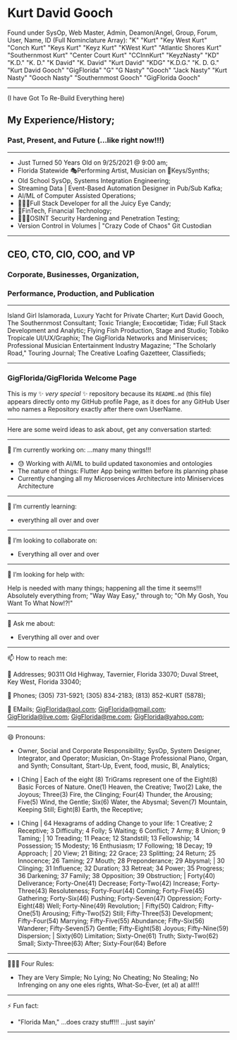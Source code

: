 # Kurt David Gooch
Found under SysOp, Web Master, Admin, Deamon/Angel, Group, Forum, User, Name, ID (Full Nominclature Array): "K" "Kurt" "Key West Kurt" "Conch Kurt" "Keys Kurt" "Keyz Kurt" "KWest Kurt" "Atlantic Shores Kurt" "Southernmost Kurt" "Center Court Kurt" "CCInnKurt" "KeyzNasty" "KD" "K.D." "K. D." "K David" "K. David" "Kurt David" "KDG" "K.D.G." "K. D. G." "Kurt David Gooch" "GigFlorida" "G" "G Nasty" "Gooch" "Jack Nasty" "Kurt Nasty" "Gooch Nasty" "Southernmost Gooch" "GigFlorida Gooch"

---
(I have Got To Re-Build Everything here)
## My Experience/History; 
### Past, Present, and Future (...like right now!!!)
---

- Just Turned 50 Years Old on 9/25/2021 @ 9:00 am; 
- Florida Statewide 🎭Performing Artist, Musician on 🎹Keys/Synths; 
- Old School SysOp, Systems Integration Engineering; 
- Streaming Data | Event-Based Automation Designer in Pub/Sub Kafka; 
- AI/ML of Computer Assisted Operations; 
- 👨🏽‍💻Full Stack Developer for all the Juicy Eye Candy; 
- 🏦FinTech, Financial Technology; 
- 🧑🏽‍💻OSINT Security Hardening and Penetration Testing; 
- Version Control in Volumes | "Crazy Code of Chaos" Git Custodian

---
## CEO, CTO, CIO, COO, and VP 
### Corporate, Businesses, Organization, 
### Performance, Production, and Publication

---
Island Girl Islamorada, Luxury Yacht for Private Charter; Kurt David Gooch, The Southernmost Consultant; Toxic Triangle; Exocœtidæ; Tidæ; Full Stack Development and Analytic; Flying Fish Production, Stage and Studio; Tobiko Tropicale UI/UX/Graphix; The GigFlorida Networks and Miniservices; Professional Musician Entertainment Industry Magazine; "The Scholarly Road," Touring Journal; The Creative Loafing Gazetteer, Classifieds; 

---
### **GigFlorida/GigFlorida** Welcome Page
This is my ✨ _very special_ ✨ repository because its `README.md` (this file) appears directly onto my GitHub profile Page, as it does for any GitHub User who names a Repository exactly after there own UserName.

---
Here are some weird ideas to ask about, get any conversation started:

---
🔭 I’m currently working on: ...many many things!!!
- 😓 Working with AI/ML to build updated taxonomies and ontologies 
- The nature of things: Flutter App being written before its planning phase 
- Currently changing all my Microservices Architecture into Miniservices Architecture

---
🌱 I’m currently learning: 
- everything all over and over

---
👯 I’m looking to collaborate on: 
- Everything all over and over

---
🤔 I’m looking for help with: 

Help is needed with many things; happening all the time it seems!!! 
Absolutely everything from; "Way Way Easy," through to; "Oh My Gosh, You Want To What Now!?!"

---
💬 Ask me about: 
- Everything all over and over

---
📫 How to reach me: 

📇 Addresses; 90311 Old Highway, Tavernier, Florida  33070; Duval Street, Key West, Florida  33040; 

📱 Phones; (305) 731-5921; (305) 834-2183; (813) 852-KURT (5878); 

📧 EMails; GigFlorida@aol.com; GigFlorida@gmail.com; GigFlorida@live.com; GigFlorida@me.com; GigFlorida@yahoo.com; 

---
😄 Pronouns: 

- Owner, Social and Corporate Responsibility; SysOp, System Designer, Integrator, and Operator; Musician, On-Stage Professional Piano, Organ, and Synth; Consultant, Start-Up, Event, food, music, BI, Analytics; 

- I Ching | Each of the eight (8) TriGrams represent one of the Eight(8) Basic Forces of Nature.   One(1) Heaven, the Creative; Two(2) Lake, the Joyous; Three(3) Fire, the Clinging; Four(4) Thunder, the Arousing; Five(5) Wind, the Gentle; Six(6) Water, the Abysmal; Seven(7) Mountain, Keeping Still; Eight(8) Earth, the Receptive;

- I Ching | 64 Hexagrams of adding Change to your life:   1 Creative; 2 Receptive; 3 Difficulty; 4 Folly; 5 Waiting; 6 Conflict; 7 Army; 8 Union; 9 Taming; | 10 Treading; 11 Peace; 12 Standstill; 13 Fellowship; 14 Possession; 15 Modesty; 16 Enthusiasm; 17 Following; 18 Decay; 19 Approach; | 20 View; 21 Biting; 22 Grace; 23 Splitting; 24 Return; 25 Innocence; 26 Taming; 27 Mouth; 28 Preponderance; 29 Abysmal; | 30 Clinging; 31 Influence; 32 Duration; 33 Retreat; 34 Power; 35 Progress; 36 Darkening; 37 Family; 38 Opposition; 39 Obstruction; | Forty(40) Deliverance; Forty-One(41) Decrease; Forty-Two(42) Increase; Forty-Three(43) Resoluteness; Forty-Four(44) Coming; Forty-Five(45) Gathering; Forty-Six(46) Pushing; Forty-Seven(47) Oppression; Forty-Eight(48) Well; Forty-Nine(49) Revolution; | Fifty(50) Caldron; Fifty-One(51) Arousing; Fifty-Two(52) Still; Fifty-Three(53) Development; Fifty-Four(54) Marrying; Fifty-Five(55) Abundance; Fifty-Six(56) Wanderer; Fifty-Seven(57) Gentle; Fifty-Eight(58) Joyous; Fifty-Nine(59) Dispersion; | Sixty(60) Limitation; Sixty-One(61) Truth; Sixty-Two(62) Small; Sixty-Three(63) After; Sixty-Four(64) Before

---
👨🏽‍⚖️ Four Rules: 
- They are Very Simple; No Lying; No Cheating; No Stealing; No Infrenging on any one eles rights, What-So-Ever, (et al) at all!!!

---
⚡ Fun fact: 
- "Florida Man," ...does crazy stuff!!! ...just sayin'

---
